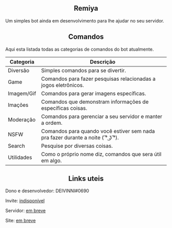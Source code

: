 <h2 align="center">Remiya</h2>
Um simples bot ainda em desenvolvimento para lhe ajudar no seu servidor.

<h2 align="center">Comandos</h2>

Aqui esta listada todas as categorias de comandos do bot atualmente.

Categoria|Descrição
-|-
Diversão|Simples comandos para se divertir.
Game|Comandos para fazer pesquisas relacionadas a jogos eletrônicos.
Imagem/Gif|Comandos para gerar imagens específicas.
Imações|Comandos que demonstram informações de específicas coisas.
Moderação|Comandos para gerenciar a seu servidor e manter a ordem.
NSFW|Comandos para quando você estiver sem nada pra fazer durante a noite ( ͡° ͜ʖ ͡°).
Search|Pesquise por diversas coisas.
Utilidades|Como o próprio nome diz, comandos que sera útil em algo.

<h2 align="center">Links uteis</h2>

Dono e desenvolvedor: DEIVINNI#0690

Invite: [indisponível](https://www.google.com/)

Servidor: [em breve](https://www.google.com/)

Site: [em breve](https://www.google.com/)
